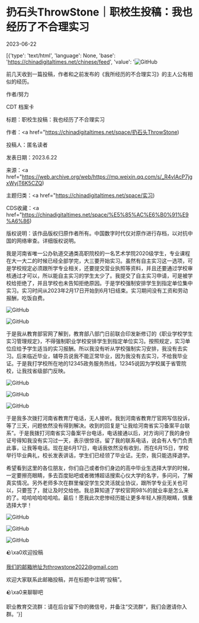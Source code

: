 # 扔石头ThrowStone｜职校生投稿：我也经历了不合理实习

2023-06-22

[{'type': 'text/html', 'language': None, 'base': 'https://chinadigitaltimes.net/chinese/feed', 'value': '![GitHub](https://chinadigitaltimes.net/chinese/files/2023/06/image-1687437191785.png)

前几天收到一篇投稿，作者和之前发布的《我所经历的不合理实习》的主人公有相似的经历。

作者/努力



CDT 档案卡

标题：职校生投稿：我也经历了不合理实习

作者：<a href="https://chinadigitaltimes.net/space/扔石头ThrowStone)

投稿人：匿名读者

发表日期：2023.6.22

来源：<a href="https://web.archive.org/web/https://mp.weixin.qq.com/s/_R4vlAcP7jgxWyjT6K5CZQ)

主题归类：<a href="https://chinadigitaltimes.net/space/实习)

CDS收藏：<a href="https://chinadigitaltimes.net/space/%E5%85%AC%E6%B0%91%E9%A6%86)

版权说明：该作品版权归原作者所有。中国数字时代仅对原作进行存档，以对抗中国的网络审查。详细版权说明。





我是河南省唯一公办轨道交通类高职院校的一名艺术学院2020级学生，专业课程在大一大二的时候已经全部学完，大三要开始实习。虽然有自主实习这一选项，可是学校规定必须跟所学专业相关，还要提交营业执照等资料，并且还要通过学校审核通过才可以，所以能自主实习的学生太少了。我提交了自主实习申请，可是被学校给拒绝了，并且学校也未告知拒绝原因。于是学校强制安排学生到指定单位集中实习。实习时间从2023年2月17日开始到6月1日结束。实习期间没有工资和劳动报酬，吃饭自费。

![GitHub](https://chinadigitaltimes.net/chinese/files/2023/06/post-697425-64944047ac1c0.)

![GitHub](https://chinadigitaltimes.net/chinese/files/2023/06/post-697425-64944047ba973.)

于是我从教育部官网了解到，教育部八部门日前联合印发新修订的《职业学校学生实习管理规定》，不得强制职业学校安排学生到指定单位实习。按照规定，实习单位应给予学生适当的实习报酬。所以我没有听从学校强制实习安排，我没有去实习。后来临近毕业，辅导员说我不能正常毕业，因为我没有去实习，不给我毕业证。于是我打学校所在地的12345政务服务热线，12345说因为学校属于省管院校，让我找省级部门反映。

![GitHub](https://chinadigitaltimes.net/chinese/files/2023/06/post-697425-64944047cb332.)

![GitHub](https://chinadigitaltimes.net/chinese/files/2023/06/post-697425-64944047d840a.)

![GitHub](https://chinadigitaltimes.net/chinese/files/2023/06/post-697425-64944047cb332.)

于是我多次拨打河南省教育厅电话，无人接听。我到河南省教育厅官网写信投诉，等了三天，问题依然没有得到解决。收到的回复是“让我给河南省实习备案平台联系”。于是我拨打河南省实习备案平台电话，电话接通以后，对方询问了我的身份证号得知我没有实习过一天，表示很惊讶。留了我的联系电话，说会有人专门负责此事，让我等电话。现在是6月17日，电话我依然没有收到，而在6月15日，学校举行毕业典礼，校长发表讲话，学生们已经领了毕业证。无奈，我只能选择退学。

希望看到这里的各位朋友，你们自己或者你们身边的高中毕业生选择大学的时候，一定要擦亮眼睛，多去百度贴吧或者微博超话搜索心仪大学的名字，多问问，了解真实情况。另外老师多次在群里催促学生交灵活就业协议，跟所学专业无关也可以，只要签了，就让及时交给他。我总算知道了学校官网98%的就业率是怎么来的了。哈哈哈哈哈哈哈。最后！愿我此次悲惨经历能让更多年轻人擦亮眼睛，慎重选择大学！

![GitHub](https://chinadigitaltimes.net/chinese/files/2023/06/post-697425-64944047f1a76.)

![GitHub](https://chinadigitaltimes.net/chinese/files/2023/06/post-697425-649440480ec94.)

![GitHub](https://chinadigitaltimes.net/chinese/files/2023/06/post-697425-649440481a3e0.)

🪨\xa0欢迎投稿

我们的邮箱地址为throwstone2022@gmail.com

欢迎大家联系此邮箱投稿，并在标题中注明“投稿”。

🪨\xa0来聊聊吧

职业教育交流群：请在后台留下你的微信号，并备注“交流群“，我们会邀请你入群。'}]